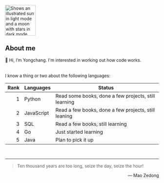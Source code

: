 <picture>
  <source media="(prefers-color-scheme: dark)" srcset="https://user-images.githubusercontent.com/25423296/163456776-7f95b81a-f1ed-45f7-b7ab-8fa810d529fa.png">
  <source media="(prefers-color-scheme: light)" srcset="https://user-images.githubusercontent.com/25423296/163456779-a8556205-d0a5-45e2-ac17-42d089e3c3f8.png">
  <img alt="Shows an illustrated sun in light mode and a moon with stars in dark mode." src="https://user-images.githubusercontent.com/25423296/163456779-a8556205-d0a5-45e2-ac17-42d089e3c3f8.png" height="100">
</picture>


## About me

👋 Hi, I’m Yongchang. I'm interested in working out how code works. <br /><br /><br />
I know a thing or two about the following languages:</summary><br />
  
  | Rank | Languages | Status                                             | 
  |-----:|-----------|----------------------------------------------------|
  |     1|Python     |Read some books, done a few projects, still learning|
  |     2|JavaScript |Read a few books, done a few projects, still leaning|
  |     3|SQL        |Read a few books, still learning                    |
  |     4|Go         |Just started learning                               |
  |     5|Java       |Plan to pick it up                                  |
<br />

---
> Ten thousand years are too long, seize the day, seize the hour!

<p align="right">— Mao Zedong</p>
<!---
yongchang-z/yongchang-z is a ✨ special ✨ repository because its `README.md` (this file) appears on your GitHub profile.
You can click the Preview link to take a look at your changes.
--->
